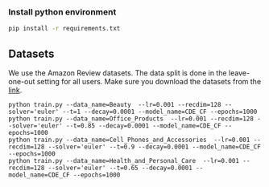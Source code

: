 ### Install python environment
```bash
pip install -r requirements.txt  
```

## Datasets
We use the Amazon Review datasets. The data split is done in the leave-one-out setting for all users. Make sure you download the datasets from the [link](https://jmcauley.ucsd.edu/data/amazon/).


```
python train.py --data_name=Beauty  --lr=0.001 --recdim=128 --solver='euler' --t=1 --decay=0.0001 --model_name=CDE_CF --epochs=1000
python train.py --data_name=Office_Products  --lr=0.001 --recdim=128 --solver='euler' --t=0.85 --decay=0.0001 --model_name=CDE_CF --epochs=1000
python train.py --data_name=Cell_Phones_and_Accessories  --lr=0.001 --recdim=128 --solver='euler' --t=0.9 --decay=0.0001 --model_name=CDE_CF --epochs=1000
python train.py --data_name=Health_and_Personal_Care  --lr=0.001 --recdim=128 --solver='euler' --t=0.65 --decay=0.0001 --model_name=CDE_CF --epochs=1000
```
